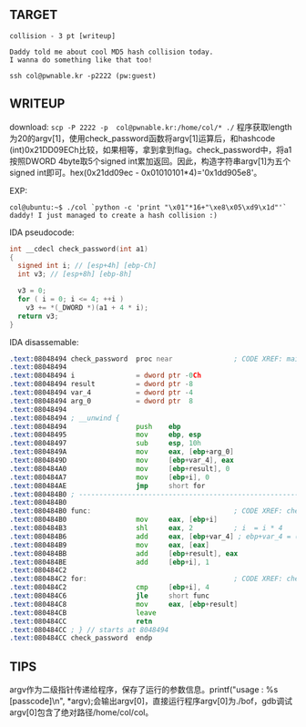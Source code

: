 ## TARGET
```
collision - 3 pt [writeup] 

Daddy told me about cool MD5 hash collision today.
I wanna do something like that too!

ssh col@pwnable.kr -p2222 (pw:guest)
```

## WRITEUP
download:
`scp -P 2222 -p  col@pwnable.kr:/home/col/* ./`
程序获取length为20的argv[1]，使用check_password函数将argv[1]运算后，和hashcode (int)0x21DD09ECh比较，如果相等，拿到拿到flag。check_password中，将a1按照DWORD 4byte取5个signed int累加返回。因此，构造字符串argv[1]为五个signed int即可。hex(0x21dd09ec - 0x01010101*4)='0x1dd905e8'。

EXP: 
```
col@ubuntu:~$ ./col `python -c 'print "\x01"*16+"\xe8\x05\xd9\x1d"'`
daddy! I just managed to create a hash collision :)
```

IDA pseudocode:
```c
int __cdecl check_password(int a1)
{
  signed int i; // [esp+4h] [ebp-Ch]
  int v3; // [esp+8h] [ebp-8h]

  v3 = 0;
  for ( i = 0; i <= 4; ++i )
    v3 += *(_DWORD *)(a1 + 4 * i);
  return v3;
}
```

IDA disassemable:
```asm
.text:08048494 check_password  proc near               ; CODE XREF: main+92↓p
.text:08048494
.text:08048494 i               = dword ptr -0Ch
.text:08048494 result          = dword ptr -8
.text:08048494 var_4           = dword ptr -4
.text:08048494 arg_0           = dword ptr  8
.text:08048494
.text:08048494 ; __unwind {
.text:08048494                 push    ebp
.text:08048495                 mov     ebp, esp
.text:08048497                 sub     esp, 10h
.text:0804849A                 mov     eax, [ebp+arg_0]
.text:0804849D                 mov     [ebp+var_4], eax
.text:080484A0                 mov     [ebp+result], 0
.text:080484A7                 mov     [ebp+i], 0
.text:080484AE                 jmp     short for
.text:080484B0 ; ---------------------------------------------------------------------------
.text:080484B0
.text:080484B0 func:                                   ; CODE XREF: check_password+32↓j
.text:080484B0                 mov     eax, [ebp+i]
.text:080484B3                 shl     eax, 2          ; i  = i * 4
.text:080484B6                 add     eax, [ebp+var_4] ; ebp+var_4 = (char *)&argv[1]
.text:080484B9                 mov     eax, [eax]
.text:080484BB                 add     [ebp+result], eax
.text:080484BE                 add     [ebp+i], 1
.text:080484C2
.text:080484C2 for:                                    ; CODE XREF: check_password+1A↑j
.text:080484C2                 cmp     [ebp+i], 4
.text:080484C6                 jle     short func
.text:080484C8                 mov     eax, [ebp+result]
.text:080484CB                 leave
.text:080484CC                 retn
.text:080484CC ; } // starts at 8048494
.text:080484CC check_password  endp
```

## TIPS
argv作为二级指针传递给程序，保存了运行的参数信息。printf("usage : %s [passcode]\n", *argv);会输出argv[0]，直接运行程序argv[0]为./bof，gdb调试argv[0]包含了绝对路径/home/col/col。

